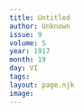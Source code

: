 ```yaml
---
title: Untitled
author: Unknown
issue: 9
volume: 5
year: 1917
month: 19
day: VI
tags:
layout: page.njk
image:
---
```

